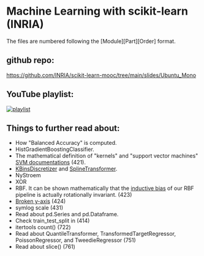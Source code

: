 # Machine Learning with scikit-learn (INRIA)

The files are numbered following the [Module][Part][Order] format.

## github repo:
https://github.com/INRIA/scikit-learn-mooc/tree/main/slides/Ubuntu_Mono

## YouTube playlist:
[![playlist](https://i.ytimg.com/vi/ZHUU9ppmOq8/mqdefault.jpg)](https://www.youtube.com/watch?v=jkKO_q1D_-Y&list=PL2okA_2qDJ-m44KooOI7x8tu85wr4ez4f&pp=iAQB)

## Things to further read about:
* How "Balanced Accuracy" is computed.
* HistGradientBoostingClassifier.
* The mathematical definition of "kernels" and "support vector machines" [SVM documentations](https://scikit-learn.org/stable/modules/svm.html) (421).
* [KBinsDiscretizer](https://scikit-learn.org/stable/modules/generated/sklearn.preprocessing.KBinsDiscretizer.html) and [SplineTransformer](https://scikit-learn.org/stable/modules/generated/sklearn.preprocessing.SplineTransformer.html).
* NyStroem
* XOR
* RBF. It can be shown mathematically that the [inductive bias](https://en.wikipedia.org/wiki/Inductive_bias) of our RBF pipeline is actually rotationally invariant. (423)
* [Broken y-axis](https://stackoverflow.com/questions/63726234/how-to-draw-a-broken-y-axis-catplot-graphes-with-seaborn) (424)
* symlog scale (431)
* Read about pd.Series and pd.Dataframe.
* Check train_test_split in (414)
* itertools count() (722)
* Read about QuantileTransformer, TransformedTargetRegressor, PoissonRegressor, and TweedieRegressor (751)
* Read about slice() (761)